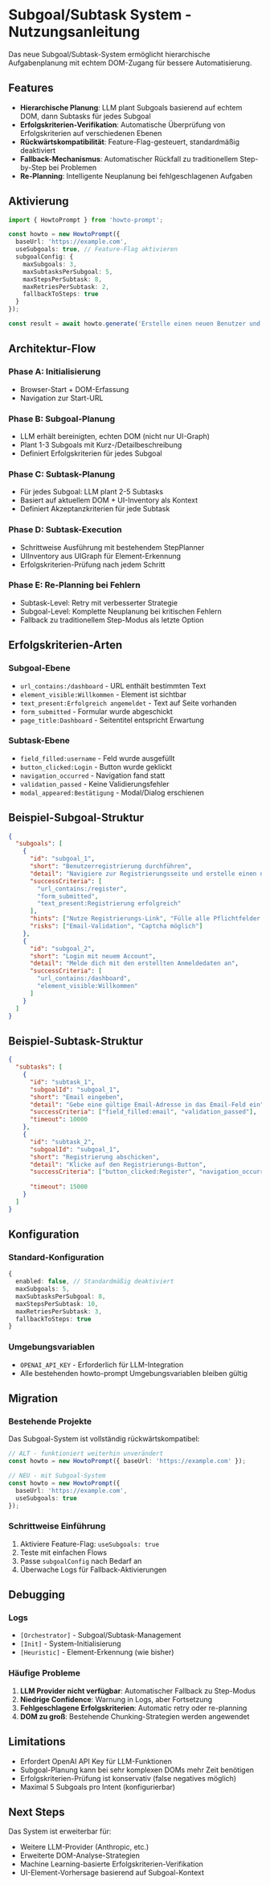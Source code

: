 # Subgoal/Subtask System - Nutzungsanleitung

Das neue Subgoal/Subtask-System ermöglicht hierarchische Aufgabenplanung mit echtem DOM-Zugang für bessere Automatisierung.

## Features

- **Hierarchische Planung**: LLM plant Subgoals basierend auf echtem DOM, dann Subtasks für jedes Subgoal
- **Erfolgskriterien-Verifikation**: Automatische Überprüfung von Erfolgskriterien auf verschiedenen Ebenen
- **Rückwärtskompatibilität**: Feature-Flag-gesteuert, standardmäßig deaktiviert
- **Fallback-Mechanismus**: Automatischer Rückfall zu traditionellem Step-by-Step bei Problemen
- **Re-Planning**: Intelligente Neuplanung bei fehlgeschlagenen Aufgaben

## Aktivierung

```typescript
import { HowtoPrompt } from 'howto-prompt';

const howto = new HowtoPrompt({
  baseUrl: 'https://example.com',
  useSubgoals: true, // Feature-Flag aktivieren
  subgoalConfig: {
    maxSubgoals: 3,
    maxSubtasksPerSubgoal: 5,
    maxStepsPerSubtask: 8,
    maxRetriesPerSubtask: 2,
    fallbackToSteps: true
  }
});

const result = await howto.generate('Erstelle einen neuen Benutzer und logge dich ein');
```

## Architektur-Flow

### Phase A: Initialisierung
- Browser-Start + DOM-Erfassung
- Navigation zur Start-URL

### Phase B: Subgoal-Planung 
- LLM erhält bereinigten, echten DOM (nicht nur UI-Graph)
- Plant 1-3 Subgoals mit Kurz-/Detailbeschreibung
- Definiert Erfolgskriterien für jedes Subgoal

### Phase C: Subtask-Planung
- Für jedes Subgoal: LLM plant 2-5 Subtasks
- Basiert auf aktuellem DOM + UI-Inventory als Kontext
- Definiert Akzeptanzkriterien für jede Subtask

### Phase D: Subtask-Execution
- Schrittweise Ausführung mit bestehendem StepPlanner
- UIInventory aus UIGraph für Element-Erkennung
- Erfolgskriterien-Prüfung nach jedem Schritt

### Phase E: Re-Planning bei Fehlern
- Subtask-Level: Retry mit verbesserter Strategie
- Subgoal-Level: Komplette Neuplanung bei kritischen Fehlern
- Fallback zu traditionellem Step-Modus als letzte Option

## Erfolgskriterien-Arten

### Subgoal-Ebene
- `url_contains:/dashboard` - URL enthält bestimmten Text
- `element_visible:Willkommen` - Element ist sichtbar
- `text_present:Erfolgreich angemeldet` - Text auf Seite vorhanden
- `form_submitted` - Formular wurde abgeschickt
- `page_title:Dashboard` - Seitentitel entspricht Erwartung

### Subtask-Ebene
- `field_filled:username` - Feld wurde ausgefüllt
- `button_clicked:Login` - Button wurde geklickt
- `navigation_occurred` - Navigation fand statt
- `validation_passed` - Keine Validierungsfehler
- `modal_appeared:Bestätigung` - Modal/Dialog erschienen

## Beispiel-Subgoal-Struktur

```json
{
  "subgoals": [
    {
      "id": "subgoal_1",
      "short": "Benutzerregistrierung durchführen",
      "detail": "Navigiere zur Registrierungsseite und erstelle einen neuen Benutzeraccount",
      "successCriteria": [
        "url_contains:/register",
        "form_submitted",
        "text_present:Registrierung erfolgreich"
      ],
      "hints": ["Nutze Registrierungs-Link", "Fülle alle Pflichtfelder aus"],
      "risks": ["Email-Validation", "Captcha möglich"]
    },
    {
      "id": "subgoal_2", 
      "short": "Login mit neuem Account",
      "detail": "Melde dich mit den erstellten Anmeldedaten an",
      "successCriteria": [
        "url_contains:/dashboard",
        "element_visible:Willkommen"
      ]
    }
  ]
}
```

## Beispiel-Subtask-Struktur

```json
{
  "subtasks": [
    {
      "id": "subtask_1",
      "subgoalId": "subgoal_1",
      "short": "Email eingeben",
      "detail": "Gebe eine gültige Email-Adresse in das Email-Feld ein",
      "successCriteria": ["field_filled:email", "validation_passed"],
      "timeout": 10000
    },
    {
      "id": "subtask_2",
      "subgoalId": "subgoal_1", 
      "short": "Registrierung abschicken",
      "detail": "Klicke auf den Registrierungs-Button",
      "successCriteria": ["button_clicked:Register", "navigation_occurred"],
      
      "timeout": 15000
    }
  ]
}
```

## Konfiguration

### Standard-Konfiguration
```typescript
{
  enabled: false, // Standardmäßig deaktiviert
  maxSubgoals: 5,
  maxSubtasksPerSubgoal: 8, 
  maxStepsPerSubtask: 10,
  maxRetriesPerSubtask: 3,
  fallbackToSteps: true
}
```

### Umgebungsvariablen
- `OPENAI_API_KEY` - Erforderlich für LLM-Integration
- Alle bestehenden howto-prompt Umgebungsvariablen bleiben gültig

## Migration

### Bestehende Projekte
Das Subgoal-System ist vollständig rückwärtskompatibel:

```typescript
// ALT - funktioniert weiterhin unverändert
const howto = new HowtoPrompt({ baseUrl: 'https://example.com' });

// NEU - mit Subgoal-System
const howto = new HowtoPrompt({ 
  baseUrl: 'https://example.com',
  useSubgoals: true 
});
```

### Schrittweise Einführung
1. Aktiviere Feature-Flag: `useSubgoals: true`
2. Teste mit einfachen Flows
3. Passe `subgoalConfig` nach Bedarf an
4. Überwache Logs für Fallback-Aktivierungen

## Debugging

### Logs
- `[Orchestrator]` - Subgoal/Subtask-Management
- `[Init]` - System-Initialisierung  
- `[Heuristic]` - Element-Erkennung (wie bisher)

### Häufige Probleme
1. **LLM Provider nicht verfügbar**: Automatischer Fallback zu Step-Modus
2. **Niedrige Confidence**: Warnung in Logs, aber Fortsetzung
3. **Fehlgeschlagene Erfolgskriterien**: Automatic retry oder re-planning
4. **DOM zu groß**: Bestehende Chunking-Strategien werden angewendet

## Limitations

- Erfordert OpenAI API Key für LLM-Funktionen
- Subgoal-Planung kann bei sehr komplexen DOMs mehr Zeit benötigen
- Erfolgskriterien-Prüfung ist konservativ (false negatives möglich)
- Maximal 5 Subgoals pro Intent (konfigurierbar)

## Next Steps

Das System ist erweiterbar für:
- Weitere LLM-Provider (Anthropic, etc.)
- Erweiterte DOM-Analyse-Strategien
- Machine Learning-basierte Erfolgskriterien-Verifikation
- UI-Element-Vorhersage basierend auf Subgoal-Kontext
